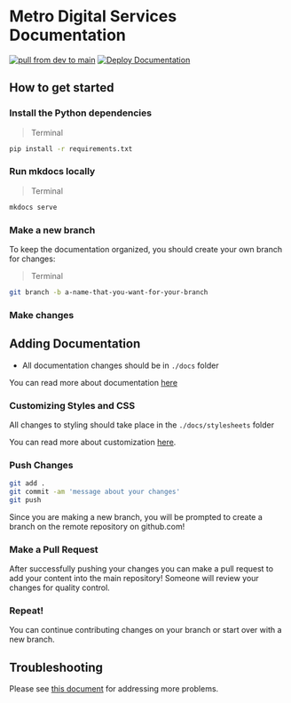 # Metro Digital Services Documentation
[![pull from dev to main](https://github.com/LACMTA/digital-services-team-docs/actions/workflows/merge.yml/badge.svg?branch=main)](https://github.com/LACMTA/digital-services-team-docs/actions/workflows/merge.yml) [![Deploy Documentation](https://github.com/LACMTA/digital-services-team-docs/actions/workflows/main.yml/badge.svg?branch=main)](https://github.com/LACMTA/digital-services-team-docs/actions/workflows/main.yml)
## How to get started

### Install the Python dependencies
>Terminal
```bash
pip install -r requirements.txt
```

### Run mkdocs locally
>Terminal
```bash
mkdocs serve
```
### Make a new branch
To keep the documentation organized, you should create your own branch for changes:
>Terminal
```bash
git branch -b a-name-that-you-want-for-your-branch
```
### Make changes

## Adding Documentation
- All documentation changes should be in `./docs` folder

You can read more about documentation [here](https://www.mkdocs.org/user-guide/writing-your-docs/#writing-with-markdown)

### Customizing Styles and CSS

All changes to styling should take place in the `./docs/stylesheets` folder

You can read more about customization [here](https://squidfunk.github.io/mkdocs-material/customization/#overriding-blocks-recommended).

### Push Changes
```bash
git add .
git commit -am 'message about your changes'
git push
```
Since you are making a new branch, you will be prompted to create a branch on the remote repository on github.com!

### Make a Pull Request
After successfully pushing your changes you can make a pull request to add your content into the main repository! Someone will review your changes for quality control.

### Repeat!
You can continue contributing changes on your branch or start over with a new branch.

## Troubleshooting
Please see [this document](troubleshooting.md) for addressing more problems.
